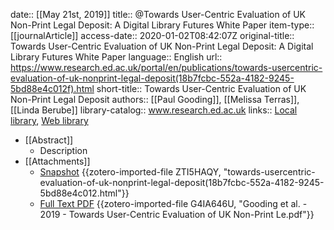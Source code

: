 date:: [[May 21st, 2019]]
title:: @Towards User-Centric Evaluation of UK Non-Print Legal Deposit: A Digital Library Futures White Paper
item-type:: [[journalArticle]]
access-date:: 2020-01-02T08:42:07Z
original-title:: Towards User-Centric Evaluation of UK Non-Print Legal Deposit: A Digital Library Futures White Paper
language:: English
url:: https://www.research.ed.ac.uk/portal/en/publications/towards-usercentric-evaluation-of-uk-nonprint-legal-deposit(18b7fcbc-552a-4182-9245-5bd88e4c012f).html
short-title:: Towards User-Centric Evaluation of UK Non-Print Legal Deposit
authors:: [[Paul Gooding]], [[Melissa Terras]], [[Linda Berube]]
library-catalog:: www.research.ed.ac.uk
links:: [Local library](zotero://select/groups/2386895/items/SWXBIUWZ), [Web library](https://www.zotero.org/groups/2386895/items/SWXBIUWZ)

- [[Abstract]]
	- Description
- [[Attachments]]
	- [Snapshot](https://www.research.ed.ac.uk/portal/en/publications/towards-usercentric-evaluation-of-uk-nonprint-legal-deposit(18b7fcbc-552a-4182-9245-5bd88e4c012f).html) {{zotero-imported-file ZTI5HAQY, "towards-usercentric-evaluation-of-uk-nonprint-legal-deposit(18b7fcbc-552a-4182-9245-5bd88e4c012.html"}}
	- [Full Text PDF](https://www.research.ed.ac.uk/portal/files/93485106/DLF_White_Paper.pdf) {{zotero-imported-file G4IA646U, "Gooding et al. - 2019 - Towards User-Centric Evaluation of UK Non-Print Le.pdf"}}